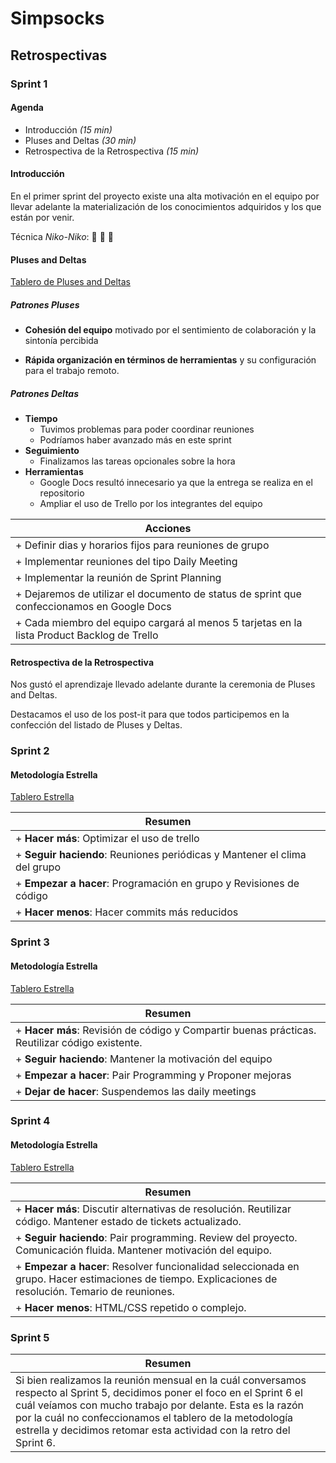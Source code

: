# Simpsocks

## Retrospectivas

### Sprint 1

#### Agenda

- Introducción _(15 min)_
- Pluses and Deltas _(30 min)_
- Retrospectiva de la Retrospectiva _(15 min)_

#### Introducción

En el primer sprint del proyecto existe una alta motivación en el equipo por llevar adelante la materialización de los conocimientos adquiridos y los que están por venir.

Técnica _Niko-Niko_: 🙂 🙂 🙂

#### Pluses and Deltas

[Tablero de Pluses and Deltas](https://jamboard.google.com/d/1WSm6S1jqbVOcZ4MjZMIy-nPlIVBXS1F-M-6J05o02KA/edit?usp=sharing)

##### Patrones Pluses

+ __Cohesión del equipo__ motivado por el sentimiento de colaboración y la sintonía percibida

+ __Rápida organización en términos de herramientas__ y su configuración para el trabajo remoto. 

##### Patrones Deltas

- __Tiempo__ 
   - Tuvimos problemas para poder coordinar reuniones
   - Podríamos haber avanzado más en este sprint
- __Seguimiento__
   - Finalizamos las tareas opcionales sobre la hora
- __Herramientas__
   - Google Docs resultó innecesario ya que la entrega se realiza en el repositorio
   - Ampliar el uso de Trello por los integrantes del equipo

| Acciones |
| -------- |
| + Definir dias y horarios fijos para reuniones de grupo |
| + Implementar reuniones del tipo Daily Meeting |
| + Implementar la reunión de Sprint Planning |
| + Dejaremos de utilizar el documento de status de sprint que confeccionamos en Google Docs |
| + Cada miembro del equipo cargará al menos 5 tarjetas en la lista Product Backlog de Trello |

#### Retrospectiva de la Retrospectiva

Nos gustó el aprendizaje llevado adelante durante la ceremonia de Pluses and Deltas.

Destacamos el uso de los post-it para que todos participemos en la confección del listado de Pluses y Deltas.


### Sprint 2

#### Metodología Estrella

[Tablero Estrella](https://jamboard.google.com/u/0/d/1mataI0rrvBcHGc66sxL_zzNilD2T0eCiJGIPXk4WRzs/viewer)

| Resumen |
| -------- |
| + **Hacer más**: Optimizar el uso de trello |
| + **Seguir haciendo**: Reuniones periódicas y Mantener el clima del grupo |
| + **Empezar a hacer**: Programación en grupo y Revisiones de código |
| + **Hacer menos**: Hacer commits más reducidos |


### Sprint 3

#### Metodología Estrella

[Tablero Estrella](https://jamboard.google.com/d/1NI2gObEE7DMeHf3v1f-dyBCa2ydhofeTWhrenfDfY0g/viewer?f=0)

| Resumen |
| -------- |
| + **Hacer más**: Revisión de código y Compartir buenas prácticas. Reutilizar código existente. |
| + **Seguir haciendo**: Mantener la motivación del equipo |
| + **Empezar a hacer**: Pair Programming y Proponer mejoras |
| + **Dejar de hacer**: Suspendemos las daily meetings |


### Sprint 4

#### Metodología Estrella

[Tablero Estrella](https://jamboard.google.com/d/1xMViHngJvef4sXpLeKUunvCXXBqrU3d-bl9Z_8_mJmw/)

| Resumen |
| -------- |
| + **Hacer más**: Discutir alternativas de resolución. Reutilizar código. Mantener estado de tickets actualizado. |
| + **Seguir haciendo**: Pair programming. Review del proyecto. Comunicación fluida. Mantener motivación del equipo. |
| + **Empezar a hacer**: Resolver funcionalidad seleccionada en grupo. Hacer estimaciones de tiempo. Explicaciones de resolución. Temario de reuniones. |
| + **Hacer menos**: HTML/CSS repetido o complejo. |


### Sprint 5

| Resumen |
| -------- |
| Si bien realizamos la reunión mensual en la cuál conversamos respecto al Sprint 5, decidimos poner el foco en el Sprint 6 el cuál veíamos con mucho trabajo por delante. Esta es la razón por la cuál no confeccionamos el tablero de la metodología estrella y decidimos retomar esta actividad con la retro del Sprint 6. |